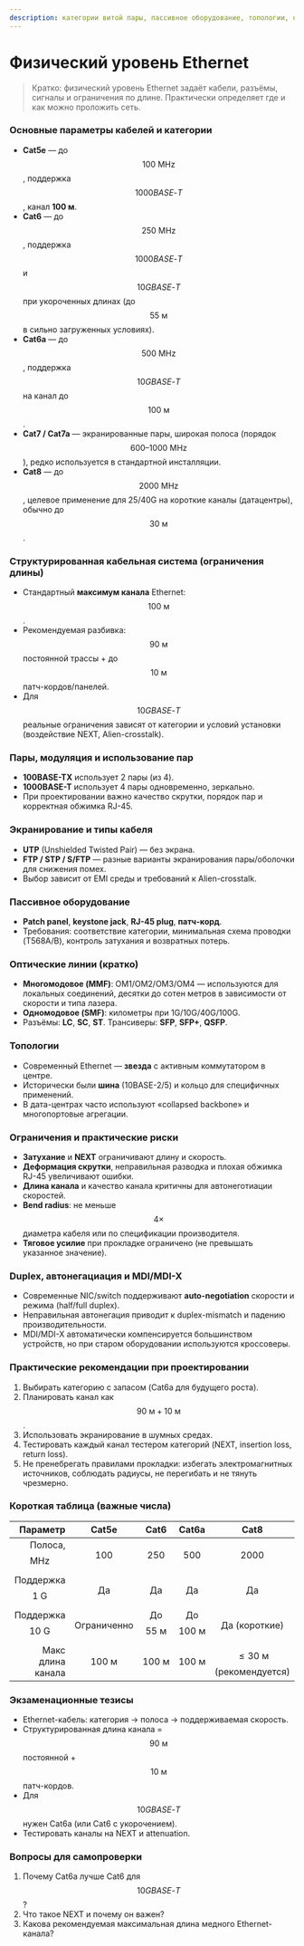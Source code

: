 ```yaml
---
description: категории витой пары, пассивное оборудование, топологии, ограничения по
---
```


# Физический уровень Ethernet

> Кратко: физический уровень Ethernet задаёт кабели, разъёмы, сигналы и ограничения по длине. Практически определяет где и как можно проложить сеть.

### Основные параметры кабелей и категории

* **Cat5e** — до $$100\ \text{MHz}$$, поддержка $$1000BASE\text{-}T$$, канал **100 м**.
* **Cat6** — до $$250\ \text{MHz}$$, поддержка $$1000BASE\text{-}T$$ и $$10GBASE\text{-}T$$ при укороченных длинах (до $$55\ \text{м}$$ в сильно загруженных условиях).
* **Cat6a** — до $$500\ \text{MHz}$$, поддержка $$10GBASE\text{-}T$$ на канал до $$100\ \text{м}$$.
* **Cat7 / Cat7a** — экранированные пары, широкая полоса (порядок $$600\text{–}1000\ \text{MHz}$$), редко используется в стандартной инсталляции.
* **Cat8** — до $$2000\ \text{MHz}$$, целевое применение для 25/40G на короткие каналы (датацентры), обычно до $$30\ \text{м}$$.

### Структурированная кабельная система (ограничения длины)

* Стандартный **максимум канала** Ethernet: $$100\ \text{м}$$.
* Рекомендуемая разбивка: $$90\ \text{м}$$ постоянной трассы + до $$10\ \text{м}$$ патч-кордов/панелей.
* Для $$10GBASE\text{-}T$$ реальные ограничения зависят от категории и условий установки (воздействие NEXT, Alien-crosstalk).

### Пары, модуляция и использование пар

* **100BASE-TX** использует 2 пары (из 4).
* **1000BASE-T** использует 4 пары одновременно, зеркально.
* При проектировании важно качество скрутки, порядок пар и корректная обжимка RJ-45.

### Экранирование и типы кабеля

* **UTP** (Unshielded Twisted Pair) — без экрана.
* **FTP / STP / S/FTP** — разные варианты экранирования пары/оболочки для снижения помех.
* Выбор зависит от EMI среды и требований к Alien-crosstalk.

### Пассивное оборудование

* **Patch panel**, **keystone jack**, **RJ-45 plug**, **патч-корд**.
* Требования: соответствие категории, минимальная схема проводки (T568A/B), контроль затухания и возвратных потерь.

### Оптические линии (кратко)

* **Многомодовое (MMF)**: OM1/OM2/OM3/OM4 — используются для локальных соединений, десятки до сотен метров в зависимости от скорости и типа лазера.
* **Одномодовое (SMF)**: километры при 1G/10G/40G/100G.
* Разъёмы: **LC**, **SC**, **ST**. Трансиверы: **SFP**, **SFP+**, **QSFP**.

### Топологии

* Современный Ethernet — **звезда** с активным коммутатором в центре.
* Исторически были **шина** (10BASE-2/5) и кольцо для специфичных применений.
* В дата-центрах часто используют «coll­apsed backbone» и многопортовые агрегации.

### Ограничения и практические риски

* **Затухание** и **NEXT** ограничивают длину и скорость.
* **Деформация скрутки**, неправильная разводка и плохая обжимка RJ-45 увеличивают ошибки.
* **Длина канала** и качество канала критичны для автонеготиации скоростей.
* **Bend radius**: не меньше $$4\times$$ диаметра кабеля или по спецификации производителя.
* **Тяговое усилие** при прокладке ограничено (не превышать указанное значение).

### Duplex, автонегациация и MDI/MDI-X

* Современные NIC/switch поддерживают **auto-negotiation** скорости и режима (half/full duplex).
* Неправильная автонегация приводит к duplex-mismatch и падению производительности.
* MDI/MDI-X автоматически компенсируется большинством устройств, но при старом оборудовании используются кроссоверы.

### Практические рекомендации при проектировании

1. Выбирать категорию с запасом (Cat6a для будущего роста).
2. Планировать канал как $$90\ \text{м} + 10\ \text{м}$$.
3. Использовать экранирование в шумных средах.
4. Тестировать каждый канал тестером категорий (NEXT, insertion loss, return loss).
5. Не пренебрегать правилами прокладки: избегать электромагнитных источников, соблюдать радиусы, не перегибать и не тянуть чрезмерно.

### Короткая таблица (важные числа)

|                   Параметр |       Cat5e       |         Cat6        |         Cat6a        |                 Cat8                 |
| -------------------------: | :---------------: | :-----------------: | :------------------: | :----------------------------------: |
|     Полоса, $$\text{MHz}$$ |        100        |         250         |          500         |                 2000                 |
|  Поддержка $$1\ \text{G}$$ |         Да        |          Да         |          Да          |                  Да                  |
| Поддержка $$10\ \text{G}$$ |    Ограниченно    | До $$55\ \text{м}$$ | До $$100\ \text{м}$$ |             Да (короткие)            |
|          Макс длина канала | $$100\ \text{м}$$ |  $$100\ \text{м}$$  |   $$100\ \text{м}$$  | $$\le 30\ \text{м}$$ (рекомендуется) |

### Экзаменационные тезисы

* Ethernet-кабель: категория → полоса → поддерживаемая скорость.
* Структурированная длина канала = $$90\ \text{м}$$ постоянной + $$10\ \text{м}$$ патч-кордов.
* Для $$10GBASE\text{-}T$$ нужен Cat6a (или Cat6 с укорочением).
* Тестировать каналы на NEXT и attenuation.

### Вопросы для самопроверки

1. Почему Cat6a лучше Cat6 для $$10GBASE\text{-}T$$?
2. Что такое NEXT и почему он важен?
3. Какова рекомендуемая максимальная длина медного Ethernet-канала?
